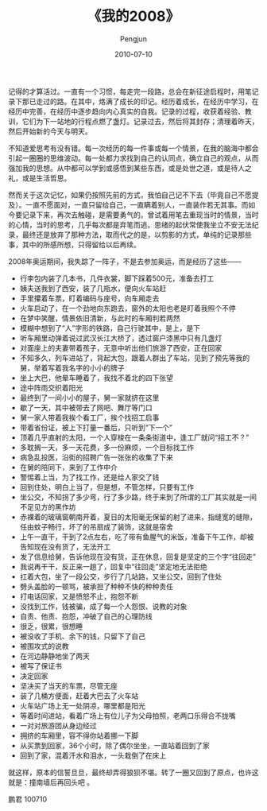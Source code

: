 ﻿---
layout: post
title: '《我的2008》'
date: 2010-07-10
author: Pengjun
tags: 成长印记
---

记得的才算活过。一直有一个习惯，每走完一段路，总会在新征途启程时，用笔记录下那已走过的路。在其中，烙满了成长的印记。经历着成长，在经历中学习，在经历中完善，在经历中逐步趋向内心真实的自我。记录的过程，收获着经验、教训，它们为下一站地的行程点燃了盏灯。记录过去，然后将其封存；清理着昨天，然后开始新的今天与明天。

不知道爱思考有没有错。每一次经历的每一件事或每一个情景，在我的脑海中都会引起一圈圈的思维波动。每一处都力求找到自己的认同点，确立自己的观点，从而强加我的思想。从中都可以学到或感悟到某些东西，或是处世之道，或是待人之礼，或是生活哲思。

然而关于这次记忆，如果仍按照先前的方式，我怕自己记不下去（毕竟自己不愿提及）。一直不愿面对，一直只留给自己，一直瞒着别人，一直装作若无其事。而如今要记录下来，再次去触碰，是需要勇气的。曾试着用笔去重现当时的情景，当时的心情，当时的思考，几乎每次都是弃笔而逃。思绪的起伏常使我坐立不安无法纪录，最终还是放弃了那种方法，取而代之的是，以剪影的方式，单纯的记录那些事，其中的所感所想，只得留给以后再续。

2008年奥运期间，我失踪了一阵子，不是去参加奥运，而是经历了这些——
- 行李包内装了几本书，几件衣裳，脚下踩着500元，准备去打工
- 姨夫送我到了西安，装了几瓶水，便向火车站赶
- 手里攥着车票，盯着编码与座号，向车厢走去
- 火车启动了，在一个劲地向东跑去，窗外的太阳也老是盯着我照个不停
- 在梦中笑醒，情景依旧清新，与此时的车厢判若两然
- 模糊中想到了“人”字形的铁路，自己行驶其中，是上，是下
- 听车厢里动弹着说过武汉长江大桥了，透过窗户漆黑中只有几盏灯
- 对面座上的夫妻带着孩子，无意中听出他们旅游了西安，正在回家
- 不知多久，列车进站了，背起大包，跟着人群出了车站，见到了预先等我的舅，举着写着我名字的小小的牌子
- 坐上大巴，他晕车睡着了，我找不着北的四下张望
- 途中阵雨交织着阳光
- 最终到了一间小小的屋子，舅一家就挤在这里
- 歇了一天，其中被带去了网吧、舞厅等门口
- 舅一家人带着我挨个看工厂，挨个找招工启事
- 带着省份证，被上下打量一番后，只听到“下一个”
- 顶着几乎直射的太阳，一个人穿梭在一条条街道中，逢工厂就问“招工不？”
- 多耽搁一天，多一天花费，多一份麻烦，一个目标找工作
- 病急乱投医，沿街的招聘广告一张张的收集了下来
- 在舅的陪同下，来到了工作中介
- 警惕着上当，为了找工作，还是给人家交了钱
- 回到住处，明白上当了，但是想，不管怎样，只要有工作
- 坐公交，不知拐了多少弯，行了多少路，终于来到了所谓的工厂其实就是一间不足见方的黑作坊
- 赤裸着的玻璃窗朝南开着，夏日的太阳毫无保留的射了进来，指缝宽的缝隙，任由蚊子畅行，坏了的吊扇成了装饰，这就是宿舍
- 上午一直干，干到了2点左右，吃了带有鱼腥气的米饭，准备下午工作，却被告知现在没有货了，无法开工
- 发了信息给舅，告诉他现在没有货，正在休息，回复是坚定的三个字“往回走”
- 我说再干干，反正来一趟了，回复中“往回走”坚定地无法拒绝
- 扛着大包，坐了一段公交，步行了几站路，又坐公交，回到了住处
- 劈头盖脸的一顿骂，被承担了种种不快的种种责任
- 打电话回家，又是愤怒不止，抱怨不断
- 没找到工作，钱被骗，成了每一个人怨恨、说教的对象
- 自责、他责、抱怨，冲破了自己的心理防线
- 很乏，很累，很想睡
- 被没收了手机、余下的钱，只留下了自己
- 被围攻式的说教
- 在河边静静地坐了两天
- 被写了保证书
- 决定回家
- 坚决买了当天的车票，尽管无座
- 装了几桶方便面，赶着大巴去了火车站
- 火车站广场上无一处阴凉，哪里都是阳光
- 等着时间进站，看着广场上有位儿子为父母拍照，老两口乐得合不拢嘴
- 一对对旅游团从身边经过
- 拥挤的车厢里，容不得你站着挪一下脚
- 从买票到回家，36个小时，除了偶尔坐坐，一直站着回到了家
- 回到了家，混着汗水和泪水，一头栽倒了在床上

就这样，原本的信誓旦旦，最终却弄得狼狈不堪。转了一圈又回到了原点，也许这就是：撞南墙后再回头吧 。

鹏君
100710